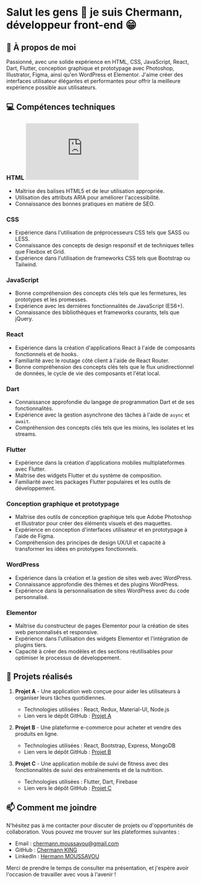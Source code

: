 # Salut les gens 👋 je suis Chermann, développeur front-end 😁


## 📂 À propos de moi

Passionné, avec une solide expérience en HTML, CSS, JavaScript, React, Dart, Flutter, conception graphique et prototypage avec Photoshop, Illustrator, Figma, ainsi qu'en WordPress et Elementor. J'aime créer des interfaces utilisateur élégantes et performantes pour offrir la meilleure expérience possible aux utilisateurs.

## 💻 Compétences techniques

### HTML ![HTML](https://fr.freepik.com/icones-gratuites/html5_14132190.htm?query=html#from_view=detail_alsolike)

- Maîtrise des balises HTML5 et de leur utilisation appropriée.
- Utilisation des attributs ARIA pour améliorer l'accessibilité.
- Connaissance des bonnes pratiques en matière de SEO.

### CSS

- Expérience dans l'utilisation de préprocesseurs CSS tels que SASS ou LESS.
- Connaissance des concepts de design responsif et de techniques telles que Flexbox et Grid.
- Expérience dans l'utilisation de frameworks CSS tels que Bootstrap ou Tailwind.

### JavaScript

- Bonne compréhension des concepts clés tels que les fermetures, les prototypes et les promesses.
- Expérience avec les dernières fonctionnalités de JavaScript (ES6+).
- Connaissance des bibliothèques et frameworks courants, tels que jQuery.

### React

- Expérience dans la création d'applications React à l'aide de composants fonctionnels et de hooks.
- Familiarité avec le routage côté client à l'aide de React Router.
- Bonne compréhension des concepts clés tels que le flux unidirectionnel de données, le cycle de vie des composants et l'état local.

### Dart

- Connaissance approfondie du langage de programmation Dart et de ses fonctionnalités.
- Expérience avec la gestion asynchrone des tâches à l'aide de `async` et `await`.
- Compréhension des concepts clés tels que les mixins, les isolates et les streams.

### Flutter

- Expérience dans la création d'applications mobiles multiplateformes avec Flutter.
- Maîtrise des widgets Flutter et du système de composition.
- Familiarité avec les packages Flutter populaires et les outils de développement.

### Conception graphique et prototypage

- Maîtrise des outils de conception graphique tels que Adobe Photoshop et Illustrator pour créer des éléments visuels et des maquettes.
- Expérience en conception d'interfaces utilisateur et en prototypage à l'aide de Figma.
- Compréhension des principes de design UX/UI et capacité à transformer les idées en prototypes fonctionnels.

### WordPress

- Expérience dans la création et la gestion de sites web avec WordPress.
- Connaissance approfondie des thèmes et des plugins WordPress.
- Expérience dans la personnalisation de sites WordPress avec du code personnalisé.

### Elementor

- Maîtrise du constructeur de pages Elementor pour la création de sites web personnalisés et responsive.
- Expérience dans l'utilisation des widgets Elementor et l'intégration de plugins tiers.
- Capacité à créer des modèles et des sections réutilisables pour optimiser le processus de développement.

## 🔭 Projets réalisés

1. **Projet A** - Une application web conçue pour aider les utilisateurs à organiser leurs tâches quotidiennes.
   - Technologies utilisées : React, Redux, Material-UI, Node.js
   - Lien vers le dépôt GitHub : [Projet A](https://github.com/yourusername/projetA)

2. **Projet B** - Une plateforme e-commerce pour acheter et vendre des produits en ligne.
   - Technologies utilisées : React, Bootstrap, Express, MongoDB
   - Lien vers le dépôt GitHub : [Projet B](https://github.com/yourusername/projetB)

3. **Projet C** - Une application mobile de suivi de fitness avec des fonctionnalités de suivi des entraînements et de la nutrition.
   - Technologies utilisées : Flutter, Dart, Firebase
   - Lien vers le dépôt GitHub : [Projet C](https://github.com/yourusername/projetC)

## 📫 Comment me joindre

N'hésitez pas à me contacter pour discuter de projets ou d'opportunités de collaboration. Vous pouvez me trouver sur les plateformes suivantes :

- Email : [chermann.moussavou@gmail.com](mailto:chermann.moussavou@gmail.com)
- GitHub : [Chermann KING](https://github.com/Chermann-KING/)
- LinkedIn : [Hermann MOUSSAVOU](https://www.linkedin.com/in/hermann-moussavou/)

Merci de prendre le temps de consulter ma présentation, et j'espère avoir l'occasion de travailler avec vous à l'avenir !
